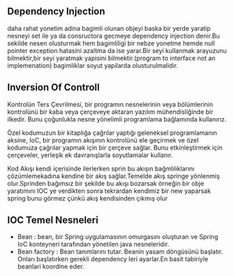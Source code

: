 ## Dependency Injection
daha rahat yonetim adina bagimli olunan objeyi baska bir yerde yaratip nesneyi set ile ya da consructora gecmeye dependency injection denir.Bu sekilde nesen olusturmak hem bagimliligi bir nebze yonetme hemde null pointer exception hatasini azaltma da ise yarar.Bir seyi kullanmak arayuzunu bilmektir,bir seyi yaratmak yapisini bilmektir.(program to interface not an implemenation)
bagimliklar soyut yapilarda olusturulmalidir.
## Inversion Of Controll
Kontrolün Ters Çevrilmesi, bir programın nesnelerinin veya bölümlerinin kontrolünü bir kaba veya çerçeveye aktaran yazılım mühendisliğinde bir ilkedir. Bunu çoğunlukla nesne yönelimli programlama bağlamında kullanırız.

Özel kodumuzun bir kitaplığa çağrılar yaptığı geleneksel programlamanın aksine, IoC, bir programın akışının kontrolünü ele geçirmek ve özel kodumuza çağrılar yapmak için bir çerçeve sağlar. Bunu etkinleştirmek için çerçeveler, yerleşik ek davranışlarla soyutlamalar kullanır.

Kod Akışı kendi içerisinde ilerlerken sprin bu akışın bağmlılıklarını çözümlemekadına kendine bir akış sağlar.Temelde akış springe yönlenmiş olur.Sprinden bağımsız bir şekilde bu akışı bozarsak örneğin bir obje yaratımını IOC ye verdikten sonra tekrardan kendimiz bir new yaparsak spring bunu görmez çünkü akış kendisinden çıkmış olur
## IOC Temel Nesneleri
- Bean : bean, bir Spring uygulamasının omurgasını oluşturan ve Spring IoC konteyneri tarafından yönetilen java nesneleridir.
- Bean factory : Bean tanımlarını tutar. Beanin yasam döngüsünü başlatır. Onları başlatırken gerekli dependency leri ayarlar.En basit tabiriyle beanlari koordine eder.




